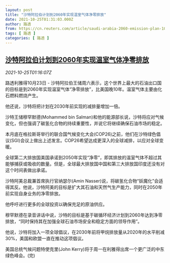 ```yaml
---
layout: post
title: "沙特阿拉伯计划到2060年实现温室气体净零排放"
date: 2021-10-25T01:31:03.000Z
author: 路透
from: https://cn.reuters.com/article/saudi-arabia-2060-emission-plan-1025-idCNKBS2HF01Y
tags: [ 路透 ]
categories: [ 路透 ]
---
```

<!--1635125463000-->
[沙特阿拉伯计划到2060年实现温室气体净零排放](https://cn.reuters.com/article/saudi-arabia-2060-emission-plan-1025-idCNKBS2HF01Y)
------

<div>
<div><i>2021-10-25T01:16:07Z</i></div><p>路透利雅得10月23日 - 沙特阿拉伯王储周六表示，这个世界上最大的石油出口国的目标是到2060年实现温室气体“净零排放”，比美国晚10年。温室气体主要由化石燃料燃烧产生。</p><p>他还说，沙特将把计划在2030年前实现的减排量增加一倍。</p><p>沙特王储穆罕默德(Mohammed bin Salman)和他的能源部长说，沙特将应对气候变化，但也强调了碳氢化合物的持续重要性，并说它将继续确保石油市场的稳定。</p><p>本月底在格拉斯哥举行的联合国气候变化大会(COP26)之前，他们在沙特绿色倡议(SGI)会议上做出上述发言。COP26希望达成更深入的全球减排，以应对全球变暖。</p><p>全球第二大排放国美国承诺到2050年实现“净零”，即其排放的温室气体不超过其能够捕获或吸收的数量。但是，全球最大排放国中国和第三大排放国印度还没有对这个时间表做出承诺。</p><p>沙特阿美总裁兼首席执行官纳瑟尔(Amin Nasser)说，将碳氢化合物“妖魔化”会适得其反。他说，沙特阿美的目标是扩大其石油和天然气生产能力，同时在2050年前实现自身业务的净零排放。</p><p>他呼吁进行更多的全球投资以确保充足的原油供应。</p><p>穆罕默德在录音讲话中说，沙特的目标是基于碳循环经济计划到2060年达到净零排放，“同时保持其在加强全球石油市场安全和稳定方面的领导作用”。</p><p>他说，沙特将加入一项全球倡议，在2030年前将甲烷排放量从2020年的水平削减30%，美国和欧盟一直在推动这项倡议。</p><p>美国总统气候问题特使克里(John Kerry)将于周一在利雅得出席一个更广泛的中东绿色峰会。(完)</p>
</div>
